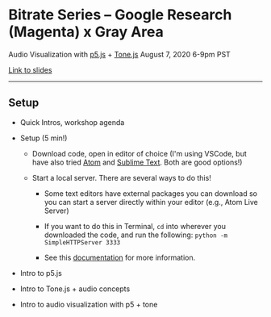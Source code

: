 # Bitrate Series – Google Research (Magenta) x Gray Area

Audio Visualization with [p5.js](https://p5js.org/) + [Tone.js](https://tonejs.github.io/)
August 7, 2020 6-9pm PST

[Link to slides](https://docs.google.com/presentation/d/1xpjRurNecQmTOZmDElrU26k5N3-maBcoV3L0A4GFDHg/edit?usp=sharing)

---

## Setup

- Quick Intros, workshop agenda
- Setup (5 min!)

  - Download code, open in editor of choice (I'm using VSCode, but have also tried [Atom](https://atom.io/) and [Sublime Text](https://www.sublimetext.com/). Both are good options!)
  - Start a local server. There are several ways to do this!

    - Some text editors have external packages you can download so you can start a server directly within your editor (e.g., Atom Live Server)
    - If you want to do this in Terminal, `cd` into wherever you downloaded the code, and run the following: `python -m SimpleHTTPServer 3333`

    - See this [documentation](https://github.com/processing/p5.js/wiki/Local-server) for more information.

- Intro to p5.js
- Intro to Tone.js + audio concepts
- Intro to audio visualization with p5 + tone
